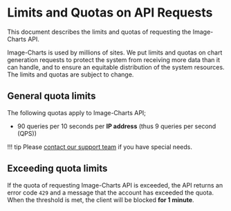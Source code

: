 # Limits and Quotas on API Requests

This document describes the limits and quotas of requesting the Image-Charts API.

Image-Charts is used by millions of sites. We put limits and quotas on chart generation requests to protect the system from receiving more data than it can handle, and to ensure an equitable distribution of the system resources. The limits and quotas are subject to change.


## General quota limits

The following quotas apply to Image-Charts API;

- 90 queries per 10 seconds per **IP address** (thus 9 queries per second (QPS)) 

!!! tip 
    Please [contact our support team](mailto:support@image-charts.com) if you have special needs.


## Exceeding quota limits

If the quota of requesting Image-Charts API is exceeded, the API returns an error code `429` and a message that the account has exceeded the quota. When the threshold is met, the client will be blocked **for 1 minute**. 

